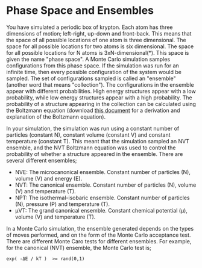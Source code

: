 
# Phase Space and Ensembles

You have simulated a periodic box of krypton. Each atom has three dimensions of motion; left-right, up-down and front-back. This means that the space of all possible locations of one atom is three dimensional. The space for all possible locations for two atoms is six dimensional. The space for all possible locations for N atoms is 3xN-dimensional(*). This space is given the name "phase space". A Monte Carlo simulation samples configurations from this phase space. If the simulation was run for an infinite time, then every possible configuration of the system would be sampled. The set of configurations sampled is called an "ensemble" (another word that means "collection"). The configurations in the ensemble appear with different probabilities. High energy structures appear with a low probability, while low energy structures appear with a high probability. The probability of a structure appearing in the collection can be calculated using the Boltzmann equation (download [this document](http://siremol.org/largefiles/boltzmann.pdf) for a derivation and explanation of the Boltzmann equation).

In your simulation, the simulation was run using a constant number of particles (constant N), constant volume (constant V) and constant temperature (constant T). This meant that the simulation sampled an NVT ensemble, and the NVT Boltzmann equation was used to control the probability of whether a structure appeared in the ensemble. There are several different ensembles;

* NVE: The microcanonical ensemble. Constant number of particles (N), volume (V) and energy (E).
* NVT: The canonical ensemble. Constant number of particles (N), volume (V) and temperature (T).
* NPT: The isothermal-isobaric ensemble. Constant number of particles (N), pressure (P) and temperature (T).
* μVT: The grand canonical ensemble. Constant chemical potential (μ), volume (V) and temperature (T).

In a Monte Carlo simulation, the ensemble generated depends on the types of moves performed, and on the form of the Monte Carlo acceptance test. There are different Monte Caro tests for different ensembles. For example, for the canonical (NVT) ensemble, the Monte Carlo test is;

```
exp( -ΔE / kT )  >= rand(0,1)
```

